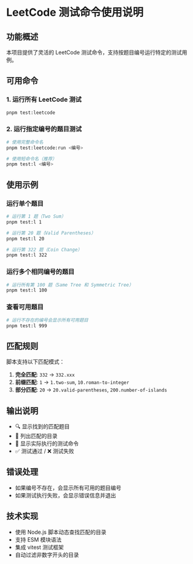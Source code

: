 # LeetCode 测试命令使用说明

## 功能概述

本项目提供了灵活的 LeetCode 测试命令，支持按题目编号运行特定的测试用例。

## 可用命令

### 1. 运行所有 LeetCode 测试

```bash
pnpm test:leetcode
```

### 2. 运行指定编号的题目测试

```bash
# 使用完整命令名
pnpm test:leetcode:run <编号>

# 使用短命令名（推荐）
pnpm test:l <编号>
```

## 使用示例

### 运行单个题目

```bash
# 运行第 1 题（Two Sum）
pnpm test:l 1

# 运行第 20 题（Valid Parentheses）
pnpm test:l 20

# 运行第 322 题（Coin Change）
pnpm test:l 322
```

### 运行多个相同编号的题目

```bash
# 运行所有第 100 题（Same Tree 和 Symmetric Tree）
pnpm test:l 100
```

### 查看可用题目

```bash
# 运行不存在的编号会显示所有可用题目
pnpm test:l 999
```

## 匹配规则

脚本支持以下匹配模式：

1. **完全匹配**: `332` → `332.xxx`
2. **前缀匹配**: `1` → `1.two-sum`, `10.roman-to-integer`
3. **部分匹配**: `20` → `20.valid-parentheses`, `200.number-of-islands`

## 输出说明

- 🔍 显示找到的匹配题目
- 📁 列出匹配的目录
- 🚀 显示实际执行的测试命令
- ✅ 测试通过 / ❌ 测试失败

## 错误处理

- 如果编号不存在，会显示所有可用的题目编号
- 如果测试执行失败，会显示错误信息并退出

## 技术实现

- 使用 Node.js 脚本动态查找匹配的目录
- 支持 ESM 模块语法
- 集成 vitest 测试框架
- 自动过滤非数字开头的目录
